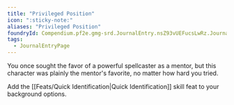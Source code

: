 ```yaml
---
title: "Privileged Position"
icon: ":sticky-note:"
aliases: "Privileged Position"
foundryId: Compendium.pf2e.gmg-srd.JournalEntry.nsZ93vUEFucsLwRz.JournalEntryPage.9Ai5JDXyjQl0OXBV
tags:
  - JournalEntryPage
---
```

You once sought the favor of a powerful spellcaster as a mentor, but this character was plainly the mentor's favorite, no matter how hard you tried.

Add the [[Feats/Quick Identification|Quick Identification]] skill feat to your background options.